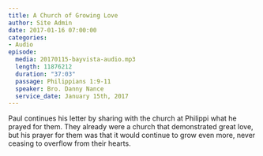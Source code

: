 ```yaml
---
title: A Church of Growing Love
author: Site Admin
date: 2017-01-16 07:00:00
categories:
- Audio
episode:
  media: 20170115-bayvista-audio.mp3
  length: 11876212
  duration: "37:03"
  passage: Philippians 1:9-11
  speaker: Bro. Danny Nance
  service_date: January 15th, 2017
---
```

Paul continues his letter by sharing with the church at Philippi what he prayed for them. They already were a church that demonstrated great love, but his prayer for them was that it would continue to grow even more, never ceasing to overflow from their hearts.